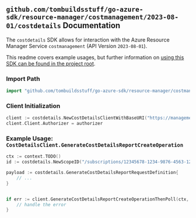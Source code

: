 
## `github.com/tombuildsstuff/go-azure-sdk/resource-manager/costmanagement/2023-08-01/costdetails` Documentation

The `costdetails` SDK allows for interaction with the Azure Resource Manager Service `costmanagement` (API Version `2023-08-01`).

This readme covers example usages, but further information on [using this SDK can be found in the project root](https://github.com/tombuildsstuff/go-azure-sdk/tree/main/docs).

### Import Path

```go
import "github.com/tombuildsstuff/go-azure-sdk/resource-manager/costmanagement/2023-08-01/costdetails"
```


### Client Initialization

```go
client := costdetails.NewCostDetailsClientWithBaseURI("https://management.azure.com")
client.Client.Authorizer = authorizer
```


### Example Usage: `CostDetailsClient.GenerateCostDetailsReportCreateOperation`

```go
ctx := context.TODO()
id := costdetails.NewScopeID("/subscriptions/12345678-1234-9876-4563-123456789012/resourceGroups/some-resource-group")

payload := costdetails.GenerateCostDetailsReportRequestDefinition{
	// ...
}


if err := client.GenerateCostDetailsReportCreateOperationThenPoll(ctx, id, payload); err != nil {
	// handle the error
}
```
